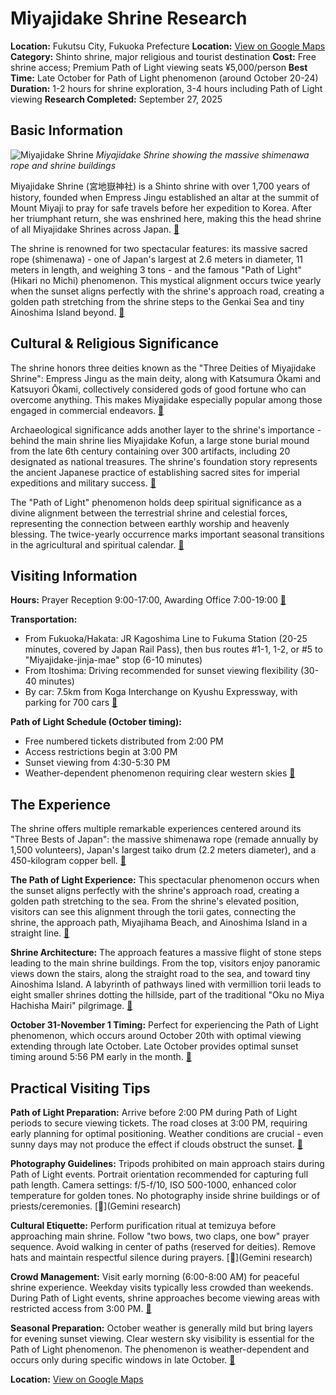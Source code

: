 # Miyajidake Shrine Research

**Location:** Fukutsu City, Fukuoka Prefecture
**Location:** [View on Google Maps](https://maps.google.com/maps?q=33.7664067,130.4896355)
**Category:** Shinto shrine, major religious and tourist destination
**Cost:** Free shrine access; Premium Path of Light viewing seats ¥5,000/person
**Best Time:** Late October for Path of Light phenomenon (around October 20-24)
**Duration:** 1-2 hours for shrine exploration, 3-4 hours including Path of Light viewing
**Research Completed:** September 27, 2025

## Basic Information

![Miyajidake Shrine](https://asset.japan.travel/image/upload/v1666333981/fukuoka/Fukuoka_t_id208_1.jpg)
*Miyajidake Shrine showing the massive shimenawa rope and shrine buildings*

Miyajidake Shrine (宮地嶽神社) is a Shinto shrine with over 1,700 years of history, founded when Empress Jingu established an altar at the summit of Mount Miyaji to pray for safe travels before her expedition to Korea. After her triumphant return, she was enshrined here, making this the head shrine of all Miyajidake Shrines across Japan. [🔗](https://www.crossroadfukuoka.jp/en/spot/10236)

The shrine is renowned for two spectacular features: its massive sacred rope (shimenawa) - one of Japan's largest at 2.6 meters in diameter, 11 meters in length, and weighing 3 tons - and the famous "Path of Light" (Hikari no Michi) phenomenon. This mystical alignment occurs twice yearly when the sunset aligns perfectly with the shrine's approach road, creating a golden path stretching from the shrine steps to the Genkai Sea and tiny Ainoshima Island beyond. [🔗](https://www.fukuoka-now.com/en/event/miyajidake-shrine-path-of-light/)

## Cultural & Religious Significance

The shrine honors three deities known as the "Three Deities of Miyajidake Shrine": Empress Jingu as the main deity, along with Katsumura Ōkami and Katsuyori Ōkami, collectively considered gods of good fortune who can overcome anything. This makes Miyajidake especially popular among those engaged in commercial endeavors. [🔗](https://enjoy-kyushu.com/column/fukuoka/scenic/881.html)

Archaeological significance adds another layer to the shrine's importance - behind the main shrine lies Miyajidake Kofun, a large stone burial mound from the late 6th century containing over 300 artifacts, including 20 designated as national treasures. The shrine's foundation story represents the ancient Japanese practice of establishing sacred sites for imperial expeditions and military success. [🔗](https://japantoday.com/category/features/travel/miyajidake-shrine-a-historic-hillside-full-of-surprises-1)

The "Path of Light" phenomenon holds deep spiritual significance as a divine alignment between the terrestrial shrine and celestial forces, representing the connection between earthly worship and heavenly blessing. The twice-yearly occurrence marks important seasonal transitions in the agricultural and spiritual calendar. [🔗](https://www.fukuoka-now.com/en/event/miyajidake-shrine-path-of-light/)

## Visiting Information

**Hours:** Prayer Reception 9:00-17:00, Awarding Office 7:00-19:00 [🔗](https://japantravel.navitime.com/en/area/jp/spot/02301-1600355/)

**Transportation:**
- From Fukuoka/Hakata: JR Kagoshima Line to Fukuma Station (20-25 minutes, covered by Japan Rail Pass), then bus routes #1-1, 1-2, or #5 to "Miyajidake-jinja-mae" stop (6-10 minutes)
- From Itoshima: Driving recommended for sunset viewing flexibility (30-40 minutes)
- By car: 7.5km from Koga Interchange on Kyushu Expressway, with parking for 700 cars [🔗](https://www.japan.travel/en/spot/779/)

**Path of Light Schedule (October timing):**
- Free numbered tickets distributed from 2:00 PM
- Access restrictions begin at 3:00 PM
- Sunset viewing from 4:30-5:30 PM
- Weather-dependent phenomenon requiring clear western skies [🔗](https://www.tripadvisor.com/ShowTopic-g1022383-i50611-k13688594-Miyajidake_shrine_path_of_light_autumn_viewing-Fukutsu_Fukuoka_Prefecture_Kyushu.html)

## The Experience

The shrine offers multiple remarkable experiences centered around its "Three Bests of Japan": the massive shimenawa rope (remade annually by 1,500 volunteers), Japan's largest taiko drum (2.2 meters diameter), and a 450-kilogram copper bell. [🔗](https://travel.gaijinpot.com/miyajidake-shrine/)

**The Path of Light Experience:** This spectacular phenomenon occurs when the sunset aligns perfectly with the shrine's approach road, creating a golden path stretching to the sea. From the shrine's elevated position, visitors can see this alignment through the torii gates, connecting the shrine, the approach path, Miyajihama Beach, and Ainoshima Island in a straight line. [🔗](https://mercure-fukuokamunakata-resortandspa.jp/en/sightseeing/miyajidakejinja/)

**Shrine Architecture:** The approach features a massive flight of stone steps leading to the main shrine buildings. From the top, visitors enjoy panoramic views down the stairs, along the straight road to the sea, and toward tiny Ainoshima Island. A labyrinth of pathways lined with vermillion torii leads to eight smaller shrines dotting the hillside, part of the traditional "Oku no Miya Hachisha Mairi" pilgrimage. [🔗](https://www.touristinjapan.com/miyajidake-shrine-fukutsu/)

**October 31-November 1 Timing:** Perfect for experiencing the Path of Light phenomenon, which occurs around October 20th with optimal viewing extending through late October. Late October provides optimal sunset timing around 5:56 PM early in the month. [🔗](https://www.fukuoka-now.com/en/event/miyajidake-shrine-path-of-light/)

## Practical Visiting Tips

**Path of Light Preparation:** Arrive before 2:00 PM during Path of Light periods to secure viewing tickets. The road closes at 3:00 PM, requiring early planning for optimal positioning. Weather conditions are crucial - even sunny days may not produce the effect if clouds obstruct the sunset. [🔗](https://www.tripadvisor.com/ShowTopic-g1022383-i50611-k13688594-Miyajidake_shrine_path_of_light_autumn_viewing-Fukutsu_Fukuoka_Prefecture_Kyushu.html)

**Photography Guidelines:** Tripods prohibited on main approach stairs during Path of Light events. Portrait orientation recommended for capturing full path length. Camera settings: f/5-f/10, ISO 500-1000, enhanced color temperature for golden tones. No photography inside shrine buildings or of priests/ceremonies. [🔗](Gemini research)

**Cultural Etiquette:** Perform purification ritual at temizuya before approaching main shrine. Follow "two bows, two claps, one bow" prayer sequence. Avoid walking in center of paths (reserved for deities). Remove hats and maintain respectful silence during prayers. [🔗](Gemini research)

**Crowd Management:** Visit early morning (6:00-8:00 AM) for peaceful shrine experience. Weekday visits typically less crowded than weekends. During Path of Light events, shrine approaches become viewing areas with restricted access from 3:00 PM. [🔗](https://travel.gaijinpot.com/miyajidake-shrine/)

**Seasonal Preparation:** October weather is generally mild but bring layers for evening sunset viewing. Clear western sky visibility is essential for the Path of Light phenomenon. The phenomenon is weather-dependent and occurs only during specific windows in late October. [🔗](https://www.fukuoka-now.com/en/event/miyajidake-shrine-path-of-light/)

**Location:** [View on Google Maps](https://www.google.com/maps/place/Miyajidake+Shrine/@33.7796889,130.4825556,17z)
